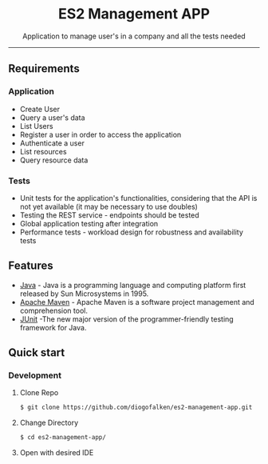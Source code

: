 <h1 align="center">
ES2 Management APP
</h1>

<p align="center">Application to manage user's in a company and all the tests needed</p>


---

## Requirements
### Application
- Create User
- Query a user's data
- List Users
- Register a user in order to access the application
- Authenticate a user
- List resources
- Query resource data

### Tests
- Unit tests for the application's functionalities, considering that the API is not yet available (it may be necessary to use doubles)
- Testing the REST service - endpoints should be tested
- Global application testing after integration
- Performance tests - workload design for robustness and availability tests

## Features

- [Java](https://java.com/en/download/faq/whatis_java.xml) - Java is a programming language and computing platform first released by Sun Microsystems in 1995.
- [Apache Maven](https://maven.apache.org/) - Apache Maven is a software project management and comprehension tool.
- [JUnit](https://junit.org/junit5/) -The new major version of the programmer-friendly testing framework for Java.

## Quick start

### Development

1. Clone Repo
   ```bash
   $ git clone https://github.com/diogofalken/es2-management-app.git
   ```
2. Change Directory
   ```bash
   $ cd es2-management-app/
   ```
3. Open with desired IDE
